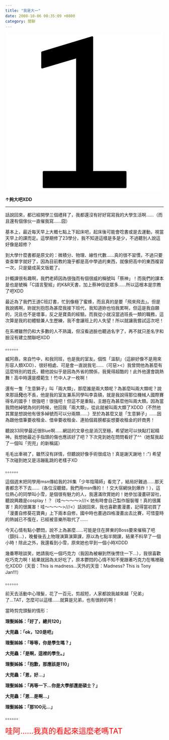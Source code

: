 ```yaml
---
title: "我是大一"
date: 2008-10-06 00:35:09 +0800
category: 閒聊
---
```


![](/images/slum-area/115_5.jpg)
<p><b>&uarr;夠大吧XDD</b></p><hr /><p>話說回來，都已經開學三個禮拜了，我都還沒有好好寫寫我的大學生活啊......（而且還有個傢伙一直催我寫......囧）</p><p>基本上，最近每天早上大概七點上下起床吧，起床後可能會唸書或是去運動，視當天早上的課而定。這學期修了23學分，我不知道這樣是多是少，不過聽別人說這好像是超修？</p><p>到大學什麼書都是原文的：微積分、物理、線性代數......真的很不習慣，不過只要查查單字就好了，因為目前教的幾乎都是高中學過的東西，就像把高中的東西複習一次，只是變成英文版罷了。</p><p>計概課很有趣啊，我們老師因為很強而有個很威的稱號叫「蔡神」！而我們的課本是也是號稱「C語言聖經」的K&amp;R天書，加上蔡神信徒眾多......所以這根本是宗教了吧XDD</p><p>最近為了我們王道C班訂書，忙到像極了蜜蜂，而且真的是要「飛來飛去」。但是我說媽啊，妳就別抱怨為甚麼我接下班代，我知道妳也怕我累啊，但這是我自願的，況且也不是壞事，反之是寶貴的經驗。而我從小就沒當過班長一類的職務，這次算是我的初體驗兼人生歷練，我不會讓班上的人失望！所以就讓我嘗試這次吧！</p><p>在系裡雖然仍和大多數的人不熟識，但沒看過臉也聽過名字了，再不就只差名字和臉沒有建立關聯吧XDD</p><p>。。。。。。</p><p>臧阿鼎，來自竹中，和我同班，也是我的室友。個性「溫馴」（這辭好像不是用來形容人類XDD）、很好相處、可是會一直說我宅......（可惡&gt;&lt;）我曾問他為甚麼有這麼特別的姓氏，聽他說似乎是因為外省的關係，我覺得超酷的！此外他還會跳熱舞！高中時還是模範生！竹中人才一枚啊！</p><p>還有一隻「生意獅子」叫「兩大類」，那麼誰是兩大類呢？為甚麼叫兩大類呢？說來那話<b><span style="text-decoration: line-through;">兒</span></b>也不長，他是我的室友兼系同學叫李袁碩，就是我說得那位機械人國際賽得名的國手！很強吧！很強吧！但這不是重點，主題在為甚麼他叫兩大類。因為當我問他綽號為何的時候，他回我「兩大類」，從此就被叫兩大類了XDDD（不然他其實是想說他有很多綽號而可以分兩類......）至於為甚麼又是「生意獅子」......因為跟他借筆要收租金、借傘要收租金、連拍個肩膀都妄想要收租金的奸商男！</p><p>聽說33同學最近很Blue啊......網誌的文章也是消沉至極，希望她可以快點打起精神。我想她最近手指頭的傷也應該好了吧？下次見到她在問問看好了^^（她幫我起了一個叫「兜兜」的新稱諾）</p><p>毛毛出車禍了，雖然沒有詳情，但聽說好像手術很成功！真是謝天謝地！:") 希望下次碰到她又是活蹦亂跳的老樣子XD</p><p>。。。。。。</p><p>這個週末把同學用msn傳給我的26集「少年陰陽師」看完了，結局好難過......那天書都念不下去......（各位沒聽錯，我們用msn傳的！！交大宿網快到爆炸！），這位熱心的同學叫小雪，是個很有魅力的人，我還滿欣賞她的！她參加漫畫研習社，聽說興趣是cosplay！？（哇～～～～&gt;///&lt; 她有時會自己製作服裝喔！真的很厲害！真的很厲害！哇～～～～&gt;///&lt;）話說回來，我也喜歡畫漫畫，記得當初買了「漫畫自修葵花寶典」上下兩本自修，國中時也畫過四格漫畫出去比賽，可惜童時的熱誠已不復在，已經被音樂所取代了......</p><p>今天心情有點小鬱悶，說不上為甚麼......可能是住在屏東的Boss要來催稿了吧（顫抖...），晚餐後去上物理演算演算課，原以為七點半開課，結果不料早了一個小時！除此之外，我還看到小雪，原來她也早到一個小時XDDD</p><p>幾番寒暄談笑，她請我吃一個巧克力（我因為被嚇到然後愣住一下...），我很喜歡吃巧克力啊！結果就因為太好吃了，原本鬱悶的心情不知不覺跟著巧克力在嘴裡融化XDDD（天音：This is madness...天外的天音：Madness? This is Tony Jan!!!）</p><p>。。。。。。</p><p>前天去活動中心理髮，花了一百元，剪超短，人家都說我越來越「兄弟」了...TAT，怎麼可以這樣......就算是兄弟，也有很帥的啊！</p><p>當時剪完頭髮的情形：</p><p><b>理髮姊姊：「好了，總共120」</b></p><p><b>大兜蟲：「ok，120是吧」</b></p><p><b>理髮姊姊：「等等，你是學生嗎？」</b></p><p><b>大兜蟲：「是啊，這裡的學生。」</b></p><p><b>理髮姊姊：「抱歉，那應該是110」</b></p><p><b>大兜蟲：「恩，好...」</b></p><p><b>理髮姊姊：「再等一下...你是大學部還是碩士？」</b></p><p><b>大兜蟲：「恩...是啊...」</b></p><p><b>理髮姊姊：「那100元...」</b></p><p>。。。。。。</p><p><span style="font-size: 18pt; color: #ff0000;">哇阿......我真的看起來這麼老嗎TAT</span></p><p>&nbsp;</p>
